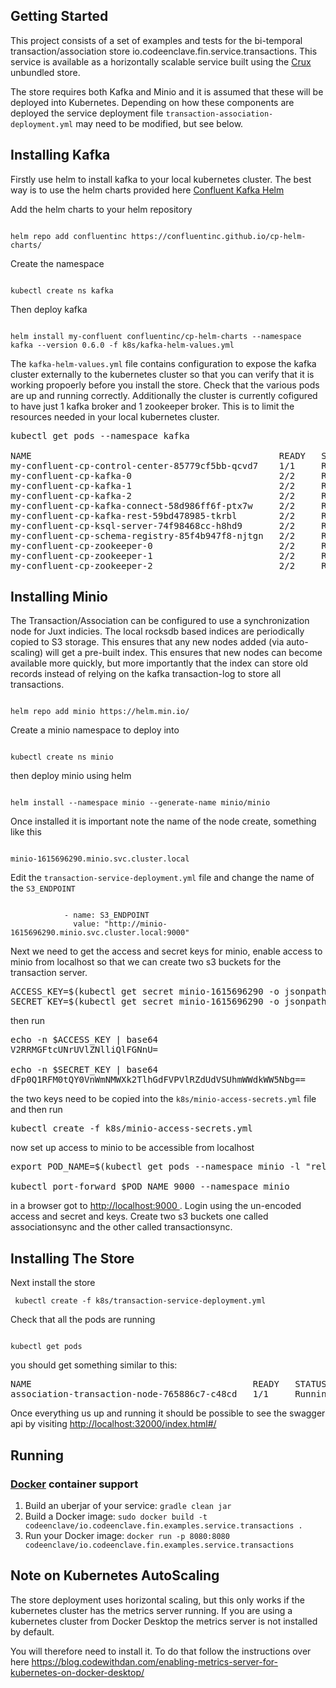 ## Getting Started
This project consists of a set of examples and tests for the bi-temporal transaction/association
store io.codeenclave.fin.service.transactions.  This service is available as a horizontally scalable
service built using the <a href=https://opencrux.com/main/index.html>Crux</a> unbundled store.

The store requires both Kafka and Minio and it is assumed that these will be deployed into Kubernetes.
Depending on how these components are deployed the service deployment file <code>transaction-association-deployment.yml</code>
may need to be modified, but see below.


## Installing Kafka
Firstly use helm to install kafka to your local kubernetes cluster.  The best way is to use the helm charts
provided here <a href=https://github.com/confluentinc/cp-helm-charts#manual-test>Confluent Kafka Helm</a>

Add the helm charts to your helm repository

<code>
helm repo add confluentinc https://confluentinc.github.io/cp-helm-charts/
</code>

Create the namespace

<code>
kubectl create ns kafka
</code>

Then deploy kafka

<code>
helm install my-confluent confluentinc/cp-helm-charts --namespace kafka --version 0.6.0 -f k8s/kafka-helm-values.yml
</code>

The <code>kafka-helm-values.yml</code> file contains configuration to expose the kafka cluster externally
to the kubernetes cluster so that you can verify that it is working propoerly before you install the store.
Check that the various pods are up and running correctly.  Additionally the cluster is currently cofigured to have
just 1 kafka broker and 1 zookeeper broker.  This is to limit the resources needed in your local kubernetes cluster.


<pre>
kubectl get pods --namespace kafka

NAME                                               READY   STATUS    RESTARTS   AGE
my-confluent-cp-control-center-85779cf5bb-qcvd7    1/1     Running   0          20s
my-confluent-cp-kafka-0                            2/2     Running   0          20s
my-confluent-cp-kafka-1                            2/2     Running   0          13s
my-confluent-cp-kafka-2                            2/2     Running   0          7s
my-confluent-cp-kafka-connect-58d986ff6f-ptx7w     2/2     Running   0          20s
my-confluent-cp-kafka-rest-59bd478985-tkrbl        2/2     Running   0          20s
my-confluent-cp-ksql-server-74f98468cc-h8hd9       2/2     Running   0          20s
my-confluent-cp-schema-registry-85f4b947f8-njtgn   2/2     Running   0          20s
my-confluent-cp-zookeeper-0                        2/2     Running   0          20s
my-confluent-cp-zookeeper-1                        2/2     Running   0          14s
my-confluent-cp-zookeeper-2                        2/2     Running   0          7s
</pre>


## Installing Minio
The Transaction/Association can be configured to use a synchronization node for Juxt indicies.  The local
rocksdb based indices are periodically copied to S3 storage.  This ensures that any new nodes added
(via auto-scaling) will get a pre-built index.  This ensures that new nodes can become available more
quickly, but more importantly that the index can store old records instead of relying on the
kafka transaction-log to store all transactions.

<code>
helm repo add minio https://helm.min.io/
</code>

Create a minio namespace to deploy into

<code>
kubectl create ns minio
</code>

then deploy minio using helm

<code>
helm install --namespace minio --generate-name minio/minio
</code>

Once installed it is important note the name of the node create, something like this

<code>
minio-1615696290.minio.svc.cluster.local
</code>

Edit the <code>transaction-service-deployment.yml</code> file and change the name of the <code>S3_ENDPOINT</code>

<code>
            - name: S3_ENDPOINT
              value: "http://minio-1615696290.minio.svc.cluster.local:9000"
</code>

Next we need to get the access and secret keys for minio, enable access to minio from localhost so that we can
create two s3 buckets for the transaction server.

<pre>
ACCESS_KEY=$(kubectl get secret minio-1615696290 -o jsonpath="{.data.accesskey}" --namespace minio| base64 --decode)
SECRET_KEY=$(kubectl get secret minio-1615696290 -o jsonpath="{.data.secretkey}" --namespace minio| base64 --decode)
</pre>

then run 
<pre>
echo -n $ACCESS_KEY | base64
V2RRMGFtcUNrUVlZNlliQlFGNnU=

echo -n $SECRET_KEY | base64
dFp0Q1RFM0tQY0VnWmNMWXk2TlhGdFVPVlRZdUdVSUhmWWdkWW5Nbg==
</pre>

the two keys need to be copied into the <code>k8s/minio-access-secrets.yml</code> file and then run
<pre>
kubectl create -f k8s/minio-access-secrets.yml
</pre>

now set up access to minio to be accessible from localhost
<pre>
export POD_NAME=$(kubectl get pods --namespace minio -l "release=minio-1615696290" -o jsonpath="{.items[0].metadata.name}")

kubectl port-forward $POD_NAME 9000 --namespace minio
</pre>

in a browser got to <a href=http://localhost:9000>http://localhost:9000 </a>.  Login using the un-encoded access and secret
and keys.  Create two s3 buckets one called associationsync and the other called transactionsync.

## Installing The Store
Next install the store

<code> kubectl create -f k8s/transaction-service-deployment.yml </code>

Check that all the pods are running

<code>
kubectl get pods
</code>

you should get something similar to this:

<pre>
NAME                                          READY   STATUS    RESTARTS   AGE
association-transaction-node-765886c7-c48cd   1/1     Running   0          19m
</pre>

Once everything us up and running it should be possible to see the swagger api by visiting
<a href=http://localhost:32000/index.html#/>http://localhost:32000/index.html#/</a>

## Running 

### [Docker](https://www.docker.com/) container support

1. Build an uberjar of your service: `gradle clean jar`
2. Build a Docker image: `sudo docker build -t codeenclave/io.codeenclave.fin.examples.service.transactions .`
4. Run your Docker image: `docker run -p 8080:8080 codeenclave/io.codeenclave.fin.examples.service.transactions`


## Note on Kubernetes AutoScaling
The store deployment uses horizontal scaling, but this only works if the kubernetes cluster has the metrics
server running.  If you are using a kubernetes cluster from Docker Desktop the metrics server is not installed
by default.

You will therefore need to install it.  To do that follow the instructions over here
<a href=https://blog.codewithdan.com/enabling-metrics-server-for-kubernetes-on-docker-desktop/>https://blog.codewithdan.com/enabling-metrics-server-for-kubernetes-on-docker-desktop/ </a>